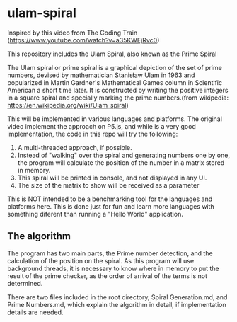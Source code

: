 # ulam-spiral
Inspired by this video from The Coding Train (https://www.youtube.com/watch?v=a35KWEjRvc0)

This repository includes the Ulam Spiral, also known as the Prime Spiral 

The Ulam spiral or prime spiral is a graphical depiction of the set of prime numbers, devised by mathematician Stanisław Ulam in 1963 and popularized in Martin Gardner's Mathematical Games column in Scientific American a short time later. It is constructed by writing the positive integers in a square spiral and specially marking the prime numbers.(from wikipedia: https://en.wikipedia.org/wiki/Ulam_spiral)

This will be implemented in various languages and platforms. The original video implement the approach on P5.js, and while is a very good implementation, the code in this repo will try the following:

1. A multi-threaded approach, if possible. 
2. Instead of "walking" over the spiral and generating numbers one by one, the program will calculate the position of the number in a matrix stored in memory.
3. This spiral will be printed in console, and not displayed in any UI. 
4. The size of the matrix to show will be received as a parameter

This is NOT intended to be a benchmarking tool for the languages and platforms here. This is done just for fun and learn more languages with something diferent than running a "Hello World" application. 

## The algorithm
The program has two main parts, the Prime number detection, and the calculation of the position on the spiral. As this program will use background threads, it is necessary to know where in memory to put the result of the prime checker, as the order of arrival of the terms is not determined. 

There are two files included in the root directory, Spiral Generation.md, and Prime Numbers.md, which explain the algorithm in detail, if implementation details are needed. 
